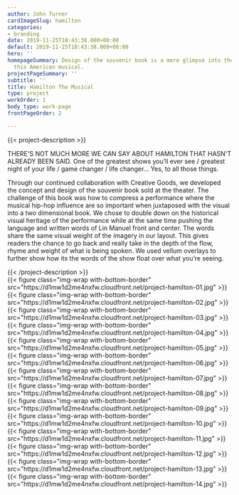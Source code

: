 ```yaml
---
author: John Turner
cardImageSlug: hamilton
categories:
- branding
date: 2019-11-25T18:43:38.000+00:00
default: 2019-11-25T18:43:38.000+00:00
hero: ''
homepageSummary: Design of the souvenir book is a mere glimpse into the genius of
  this American musical.
projectPageSummary: ''
subtitle: ''
title: Hamilton The Musical
type: project
workOrder: 1
body_type: work-page
frontPageOrder: 2

---
```

{{< project-description >}}
<p>THERE'S NOT MUCH MORE WE CAN SAY ABOUT HAMILTON THAT HASN'T ALREADY BEEN SAID. One of the greatest shows you’ll ever see / greatest night of your life / game changer / life changer… Yes, to all those things.</p>
<p>Through our continued collaboration with Creative Goods, we developed the concept and design of the souvenir book sold at the theater. The challenge of this book was how to compress a performance where the musical hip-hop influence are so important when juxtaposed with the visual into a two dimensional book. We chose to double down on the historical visual heritage of the performance while at the same time pushing the language and written words of Lin Manuel front and center. The words share the same visual weight of the imagery in our layout. This gives readers the chance to go back and really take in the depth of the flow, rhyme and weight of what is being spoken. We used vellum overlays to further show how its the words of the show float over what you’re seeing.</p>
{{< /project-description >}}

<div class="project-item">
{{< figure class="img-wrap with-bottom-border" src="https://d1mw1d2me4nxfw.cloudfront.net/project-hamilton-01.jpg" >}}
{{< figure class="img-wrap with-bottom-border" src="https://d1mw1d2me4nxfw.cloudfront.net/project-hamilton-02.jpg" >}}
{{< figure class="img-wrap with-bottom-border" src="https://d1mw1d2me4nxfw.cloudfront.net/project-hamilton-03.jpg" >}}
{{< figure class="img-wrap with-bottom-border" src="https://d1mw1d2me4nxfw.cloudfront.net/project-hamilton-04.jpg" >}}
{{< figure class="img-wrap with-bottom-border" src="https://d1mw1d2me4nxfw.cloudfront.net/project-hamilton-05.jpg" >}}
{{< figure class="img-wrap with-bottom-border" src="https://d1mw1d2me4nxfw.cloudfront.net/project-hamilton-06.jpg" >}}
{{< figure class="img-wrap with-bottom-border" src="https://d1mw1d2me4nxfw.cloudfront.net/project-hamilton-07.jpg" >}}
{{< figure class="img-wrap with-bottom-border" src="https://d1mw1d2me4nxfw.cloudfront.net/project-hamilton-08.jpg" >}}
{{< figure class="img-wrap with-bottom-border" src="https://d1mw1d2me4nxfw.cloudfront.net/project-hamilton-09.jpg" >}}
{{< figure class="img-wrap with-bottom-border" src="https://d1mw1d2me4nxfw.cloudfront.net/project-hamilton-10.jpg" >}}
{{< figure class="img-wrap with-bottom-border" src="https://d1mw1d2me4nxfw.cloudfront.net/project-hamilton-11.jpg" >}}
{{< figure class="img-wrap with-bottom-border" src="https://d1mw1d2me4nxfw.cloudfront.net/project-hamilton-12.jpg" >}}
{{< figure class="img-wrap with-bottom-border" src="https://d1mw1d2me4nxfw.cloudfront.net/project-hamilton-13.jpg" >}}
{{< figure class="img-wrap with-bottom-border" src="https://d1mw1d2me4nxfw.cloudfront.net/project-hamilton-14.jpg" >}}
</div>